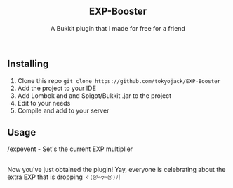 <h2  align="center">EXP-Booster</h2>
<p  align="center">A Bukkit plugin that I made for free for a friend</p>

<br/>

## Installing

1. Clone this repo ```git clone https://github.com/tokyojack/EXP-Booster```
2. Add the project to your IDE
3. Add Lombok and and Spigot/Bukkit .jar to the project 
4. Edit to your needs
5. Compile and add to your server

## Usage

/expevent <number> - Set's the current EXP multiplier

##

Now you've just obtained the plugin! Yay, everyone is celebrating about the extra EXP that is dropping ```ヾ(＠⌒▽⌒＠)ﾉ```!
